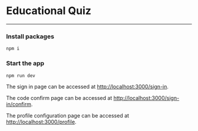 # Educational Quiz

---

### Install packages

```shell
npm i
```

### Start the app

```shell
npm run dev
```

The sign in page can be accessed at [http://localhost:3000/sign-in](http://localhost:3000/sign-in).

The code confirm page can be accessed at [http://localhost:3000/sign-in/confirm](http://localhost:3000/sign-in/confirm).

The profile configuration page can be accessed at [http://localhost:3000/profile](http://localhost:3000/profile).
